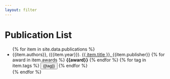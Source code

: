 ```yaml
---
layout: filter
---
```

<!-- <link href="https://cdn.jsdelivr.net/npm/bootstrap@5.3.0-alpha1/dist/css/bootstrap.min.css" rel="stylesheet" integrity="sha384-GLhlTQ8iRABdZLl6O3oVMWSktQOp6b7In1Zl3/Jr59b6EGGoI1aFkw7cmDA6j6gD" crossorigin="anonymous">     -->
  
# Publication List


<div id="publications">
    <ul>
    {% for item in site.data.publications %}
    <li>
        {{item.authors}},
        ({{item.year}}).
        <a href="{{ item.link }}">
        {{ item.title }},
        </a>
        {{item.publisher}}
        {% for award in item.awards %}
          <b>{{award}}</b>
        {% endfor %}
        {% for tag in item.tags %}
            <button type="button" class="btn btn-outline-success btn-sm"> {{tag}} </button>
        {% endfor %}
        </li>
    {% endfor %}
    </ul>
</div>


<script>
    function filterByTags() {
        var selected, ul, li, i;
        selected = Array.from(document.querySelector('.tag-filter').querySelectorAll('.btn.active')).map(el => el.innerText.trim());

        ul = document.getElementById("publications");
        li = ul.getElementsByTagName('li');

        // Loop through all list items, and hide those who don't match the search query
        for (i = 0; i < li.length; i++) {
            tags = Array.from(li[i].querySelectorAll(".btn")).map(el => el.innerText.trim());
            let needShow = true;
            if (selected.length > 0) {
                needShow = selected.every(val => tags.includes(val));
            }
            
            if (needShow) {
                li[i].style.display = "";
            } else {
                li[i].style.display = "none";
            }
        }
    }
</script> 

<script src="https://cdn.jsdelivr.net/npm/bootstrap@5.3.0-alpha1/dist/js/bootstrap.bundle.min.js" integrity="sha384-w76AqPfDkMBDXo30jS1Sgez6pr3x5MlQ1ZAGC+nuZB+EYdgRZgiwxhTBTkF7CXvN" crossorigin="anonymous"></script>    
